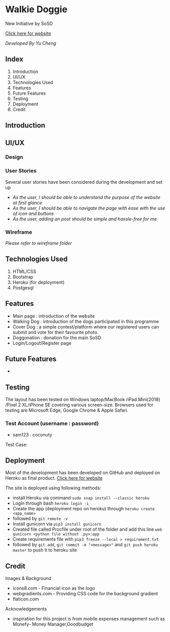 # Walkie Doggie

New Initiative by SoSD

[Click here for website](https://yc-walkiedoggie.herokuapp.com/)

_Developed By Yu Cheng_

## Index
1. Introduction
2. UI/UX
3. Technologies Used
4. Features
5. Future Features
6. Testing
7. Deployment
8. Credit

## Introduction


## UI/UX 
### Design


### User Stories
Several user stories have been considered during the development and set up
- _As the user, I should be able to understand the purpose of the website at first glance_
- _As the user, I should be able to navigate the page with ease with the use of icon and buttons_
- _As the user, adding an post should be simple and hassle-free for me_

### Wireframe
_Please refer to wireframe folder_

## Technologies Used
1. HTML/CSS
2. Bootstrap
3. Heroku (for deployment)
4. Postgesql

## Features
- Main page : introduction of the website
- Walking Dog : introduction of the dogs participated in this programme
- Cover Dog : a simple contest/platform where our registered users can submit and vote for their favourite photo.
- Doggonation : donation for the main SoSD
- Login/Logout/Register page

## Future Features
- 

## Testing
The layout has been tested on Windows laptop/MacBook /iPad Mini(2018) /Pixel 2 XL/iPhone SE covering various screen-size. Browsers used for testing are Microsoft Edge, Google Chrome & Apple Safari.


### Test Account (username : password)
- sam123 : coconuty

Test Case:

## Deployment
Most of the development has been developed on GitHub and deployed on Heroku as final product.
[Click here for website](https://yc-walkiedoggie.herokuapp.com/)

The site is deployed using following methods:
- install Heroku via command ```sudo snap install --classic heroku```
- Login through bash ```heroku login -i```
- Create the app (deployment repo on heroku) through ```heroku create <app_name>```
- followed by ```git remote -v```
- Install gunicorn via ```pip3 install gunicorn```
- Created file called Procfile under root of the folder and add this line ```web gunicorn <python file without .py>:app```
- Create requirements file with ```pip3 freeze --local > requirement.txt```
- followed by ```git add```, ```git commit -m "<message>"``` and ```git push heroku master``` to push it to heroku site


## Credit

Images & Background 
- icons8.com - Financial icon as the logo
- webgradients.com - Providing CSS code for the background gradient
- flaticon.com

Acknowledgements 
- inspiration for this project is from mobile expenses management such as Monefy- Money Manager,Goodbudget
